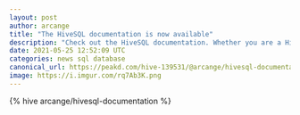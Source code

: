 ```yaml
---
layout: post
author: arcange
title: "The HiveSQL documentation is now available"
description: "Check out the HiveSQL documentation. Whether you are a HiveSQL user or not, you will for sure find useful information."
date: 2021-05-25 12:52:09 UTC
categories: news sql database
canonical_url: https://peakd.com/hive-139531/@arcange/hivesql-documentation
image: https://i.imgur.com/rq7Ab3K.png
---
```

{% hive arcange/hivesql-documentation %}
